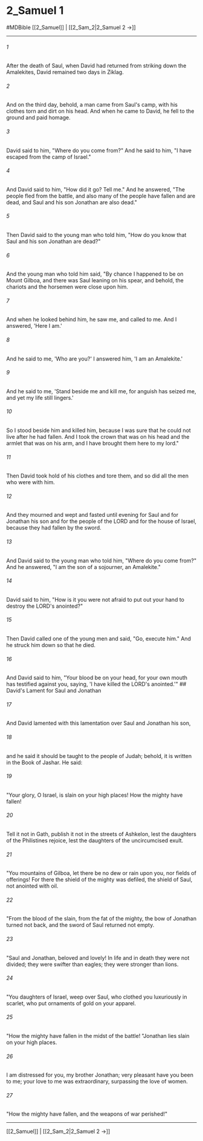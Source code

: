 # 2_Samuel 1
#MDBible
[[2_Samuel]] | [[2_Sam_2|2_Samuel 2 →]]

***

###### 1 

After the death of Saul, when David had returned from striking down the Amalekites, David remained two days in Ziklag. 

###### 2 

And on the third day, behold, a man came from Saul's camp, with his clothes torn and dirt on his head. And when he came to David, he fell to the ground and paid homage. 

###### 3 

David said to him, "Where do you come from?" And he said to him, "I have escaped from the camp of Israel." 

###### 4 

And David said to him, "How did it go? Tell me." And he answered, "The people fled from the battle, and also many of the people have fallen and are dead, and Saul and his son Jonathan are also dead." 

###### 5 

Then David said to the young man who told him, "How do you know that Saul and his son Jonathan are dead?" 

###### 6 

And the young man who told him said, "By chance I happened to be on Mount Gilboa, and there was Saul leaning on his spear, and behold, the chariots and the horsemen were close upon him. 

###### 7 

And when he looked behind him, he saw me, and called to me. And I answered, 'Here I am.' 

###### 8 

And he said to me, 'Who are you?' I answered him, 'I am an Amalekite.' 

###### 9 

And he said to me, 'Stand beside me and kill me, for anguish has seized me, and yet my life still lingers.' 

###### 10 

So I stood beside him and killed him, because I was sure that he could not live after he had fallen. And I took the crown that was on his head and the armlet that was on his arm, and I have brought them here to my lord." 

###### 11 

Then David took hold of his clothes and tore them, and so did all the men who were with him. 

###### 12 

And they mourned and wept and fasted until evening for Saul and for Jonathan his son and for the people of the LORD and for the house of Israel, because they had fallen by the sword. 

###### 13 

And David said to the young man who told him, "Where do you come from?" And he answered, "I am the son of a sojourner, an Amalekite." 

###### 14 

David said to him, "How is it you were not afraid to put out your hand to destroy the LORD's anointed?" 

###### 15 

Then David called one of the young men and said, "Go, execute him." And he struck him down so that he died. 

###### 16 

And David said to him, "Your blood be on your head, for your own mouth has testified against you, saying, 'I have killed the LORD's anointed.'" ## David's Lament for Saul and Jonathan 

###### 17 

And David lamented with this lamentation over Saul and Jonathan his son, 

###### 18 

and he said it should be taught to the people of Judah; behold, it is written in the Book of Jashar. He said: 

###### 19 

"Your glory, O Israel, is slain on your high places! How the mighty have fallen! 

###### 20 

Tell it not in Gath, publish it not in the streets of Ashkelon, lest the daughters of the Philistines rejoice, lest the daughters of the uncircumcised exult. 

###### 21 

"You mountains of Gilboa, let there be no dew or rain upon you, nor fields of offerings! For there the shield of the mighty was defiled, the shield of Saul, not anointed with oil. 

###### 22 

"From the blood of the slain, from the fat of the mighty, the bow of Jonathan turned not back, and the sword of Saul returned not empty. 

###### 23 

"Saul and Jonathan, beloved and lovely! In life and in death they were not divided; they were swifter than eagles; they were stronger than lions. 

###### 24 

"You daughters of Israel, weep over Saul, who clothed you luxuriously in scarlet, who put ornaments of gold on your apparel. 

###### 25 

"How the mighty have fallen in the midst of the battle! "Jonathan lies slain on your high places. 

###### 26 

I am distressed for you, my brother Jonathan; very pleasant have you been to me; your love to me was extraordinary, surpassing the love of women. 

###### 27 

"How the mighty have fallen, and the weapons of war perished!" 

***

[[2_Samuel]] | [[2_Sam_2|2_Samuel 2 →]]
